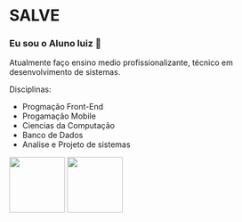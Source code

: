 # SALVE
### Eu sou o Aluno luiz 😬
Atualmente faço ensino medio profissionalizante, técnico em desenvolvimento de sistemas. 

Disciplinas:
- Progmação Front-End
- Progamação Mobile
- Ciencias da Computação
- Banco de Dados
- Analise e Projeto de sistemas

<img height="100px" src="https://cdn.jsdelivr.net/gh/devicons/devicon@latest/icons/apple/apple-original.svg" />

<img height="100px" src="https://cdn.jsdelivr.net/gh/devicons/devicon@latest/icons/twitter/twitter-original.svg" />

